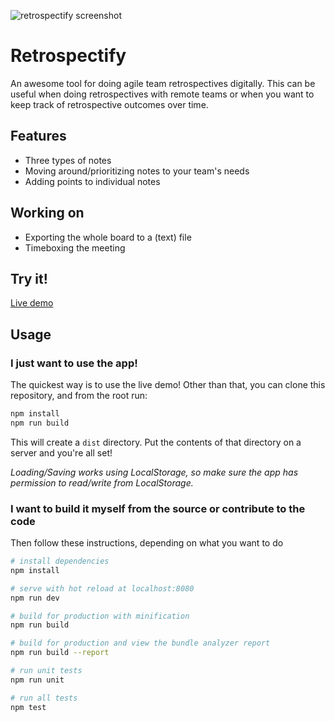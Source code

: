 ![retrospectify screenshot](http://blog.pepf.nl/wp-content/uploads/2016/09/retrospectify.gif "Rertrospectify screenshot")

# Retrospectify
An awesome tool for doing agile team retrospectives digitally.
This can be useful when doing retrospectives with remote teams or when you want to keep track of retrospective outcomes over time.

## Features

* Three types of notes
* Moving around/prioritizing notes to your team's needs
* Adding points to individual notes

## Working on
 * Exporting the whole board to a (text) file
 * Timeboxing the meeting

## Try it!
[Live demo](http://pepf.nl/retrospective/)

## Usage

### I just want to use the app!
The quickest way is to use the live demo!
Other than that, you can clone this repository, and from the root run:
``` bash
npm install
npm run build
```

This will create a ```dist``` directory. Put the contents of that directory on a server and you're all set!

_Loading/Saving works using LocalStorage, so make sure the app has permission to read/write from LocalStorage._

### I want to build it myself from the source or contribute to the code
Then follow these instructions, depending on what you want to do

``` bash
# install dependencies
npm install

# serve with hot reload at localhost:8080
npm run dev

# build for production with minification
npm run build

# build for production and view the bundle analyzer report
npm run build --report

# run unit tests
npm run unit

# run all tests
npm test
```
